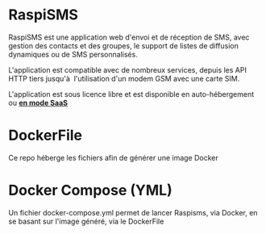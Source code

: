 # RaspiSMS

RaspiSMS est une application web d'envoi et de réception de SMS, avec gestion des contacts et des groupes, le support de listes de diffusion dynamiques ou de SMS personnalisés.

L'application est compatible avec de nombreux services, depuis les API HTTP tiers jusqu'à  l'utilisation d'un modem GSM avec une carte SIM.

L'application est sous licence libre et est disponible en auto-hébergement ou [**en mode SaaS**](https://raspisms.fr)

# DockerFile

Ce repo héberge les fichiers afin de générer une image Docker
# Docker Compose (YML)

Un fichier docker-compose.yml permet de lancer Raspisms, via Docker, en se basant sur l'image généré, via le DockerFile
